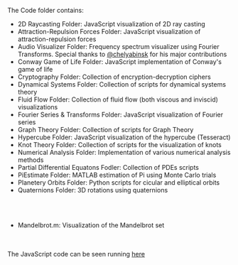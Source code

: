 The Code folder contains:

- 2D Raycasting Folder: JavaScript visualization of 2D ray casting
- Attraction-Repulsion Forces Folder: JavaScript visualization of attraction-repulsion forces
- Audio Visualizer Folder: Frequency spectrum visualizer using Fourier Transforms. Special thanks to [@chelyabinsk](https://github.com/chelyabinsk) for his major contributions
- Conway Game of Life Folder: JavaScript implementation of Conway's game of life
- Cryptography Folder: Collection of encryption-decryption ciphers
- Dynamical Systems Folder: Collection of scripts for dynamical systems theory 
- Fluid Flow Folder: Collection of fluid flow (both viscous and inviscid) visualizations
- Fourier Series & Transforms Folder: JavaScript visualization of Fourier series 
- Graph Theory Folder: Collection of scripts for Graph Theory
- Hypercube Folder: JavaScript visualization of the hypercube (Tesseract)
- Knot Theory Folder: Collection of scripts for the visualization of knots 
- Numerical Analysis Folder: Implementation of various numerical analysis methods
- Partial Differential Equatons Fodler: Collection of PDEs scripts
- PiEstimate Folder: MATLAB estimation of Pi using Monte Carlo trials
- Planetery Orbits Folder: Python scripts for cicular and elliptical orbits
- Quaternions Folder: 3D rotations using quaternions 

<br/><br/>
- Mandelbrot.m: Visualization of the Mandelbrot set

<br/><br/>
The  JavaScript code can be seen running [here](https://bambooflower.github.io/Math-Scripts/)
